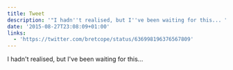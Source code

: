 ```yaml
---
title: Tweet
description: '"I hadn''t realised, but I''ve been waiting for this... "'
date: '2015-08-27T23:08:09+01:00'
links:
  - 'https://twitter.com/bretcope/status/636998196376567809'
---
```

I hadn't realised, but I've been waiting for this... 
